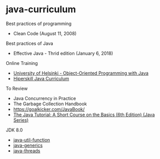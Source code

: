 # java-curriculum

Best practices of programming
* Clean Code (August 11, 2008)

Best practices of Java
* Effective Java - Thrid edition (January 6, 2018)

Online Training
* [University of Helsinki - Object-Oriented Programming with Java](https://github.com/RRoggia/helsinki-programming-with-java)
* [Hiperskill Java Curriculum](https://hyperskill.org/knowledge-map?v=table)

To Review 
* Java Concurrency in Practice 
* The Garbage Collection Handbook
* https://goalkicker.com/JavaBook/
* [The Java Tutorial: A Short Course on the Basics (6th Edition) (Java Series)](https://www.amazon.com/Java-Tutorial-Short-Course-Basics/dp/0134034082)

JDK 8.0
* [java-util-function](https://github.com/RRoggia/java-util-function)
* [java-generics](https://github.com/RRoggia/java-generics)
* [java-threads](https://github.com/RRoggia/java-threads)
